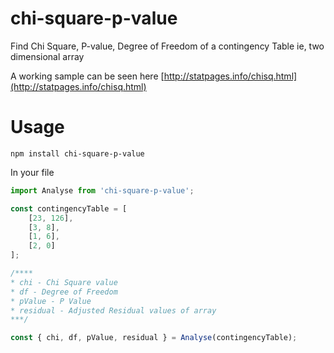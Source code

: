 # chi-square-p-value

Find Chi Square, P-value, Degree of Freedom of a contingency Table ie, two dimensional array

A working sample can be seen here [http://statpages.info/chisq.html](http://statpages.info/chisq.html)

# Usage

`npm install chi-square-p-value`

In your file

```javascript
import Analyse from 'chi-square-p-value';

const contingencyTable = [
	[23, 126],
	[3, 8],
	[1, 6],
	[2, 0]
];

/****
* chi - Chi Square value
* df - Degree of Freedom
* pValue - P Value
* residual - Adjusted Residual values of array
***/

const { chi, df, pValue, residual } = Analyse(contingencyTable);

```